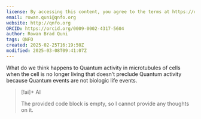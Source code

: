```yaml
---
license: By accessing this content, you agree to the terms at https://qnfo.org/LICENSE
email: rowan.quni@qnfo.org
website: http://qnfo.org
ORCID: https://orcid.org/0009-0002-4317-5604
author: Rowan Brad Quni
tags: QNFO
created: 2025-02-25T16:19:50Z
modified: 2025-03-08T09:41:07Z
---
```


What do we think happens to Quantum activity in microtubules of cells when the cell is no longer living that doesn’t preclude Quantum activity because Quantum events are not biologic life events.

> [!ai]+ AI
>
> The provided code block is empty, so I cannot provide any thoughts on it.
